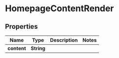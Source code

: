 

# HomepageContentRender


## Properties

| Name | Type | Description | Notes |
|------------ | ------------- | ------------- | -------------|
|**content** | **String** |  |  |




